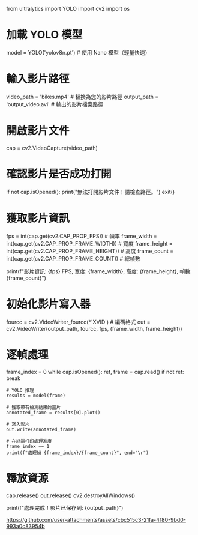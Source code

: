 from ultralytics import YOLO
import cv2
import os

# 加載 YOLO 模型
model = YOLO('yolov8n.pt')  # 使用 Nano 模型（輕量快速）

# 輸入影片路徑
video_path = 'bikes.mp4'  # 替換為您的影片路徑
output_path = 'output_video.avi'  # 輸出的影片檔案路徑

# 開啟影片文件
cap = cv2.VideoCapture(video_path)

# 確認影片是否成功打開
if not cap.isOpened():
    print("無法打開影片文件！請檢查路徑。")
    exit()

# 獲取影片資訊
fps = int(cap.get(cv2.CAP_PROP_FPS))  # 幀率
frame_width = int(cap.get(cv2.CAP_PROP_FRAME_WIDTH))  # 寬度
frame_height = int(cap.get(cv2.CAP_PROP_FRAME_HEIGHT))  # 高度
frame_count = int(cap.get(cv2.CAP_PROP_FRAME_COUNT))  # 總幀數

print(f"影片資訊: {fps} FPS, 寬度: {frame_width}, 高度: {frame_height}, 幀數: {frame_count}")

# 初始化影片寫入器
fourcc = cv2.VideoWriter_fourcc(*'XVID')  # 編碼格式
out = cv2.VideoWriter(output_path, fourcc, fps, (frame_width, frame_height))

# 逐幀處理
frame_index = 0
while cap.isOpened():
    ret, frame = cap.read()
    if not ret:
        break

    # YOLO 推理
    results = model(frame)

    # 獲取帶有檢測結果的圖片
    annotated_frame = results[0].plot()

    # 寫入影片
    out.write(annotated_frame)

    # 在終端打印處理進度
    frame_index += 1
    print(f"處理幀 {frame_index}/{frame_count}", end="\r")

# 釋放資源
cap.release()
out.release()
cv2.destroyAllWindows()

print(f"處理完成！影片已保存到: {output_path}")



https://github.com/user-attachments/assets/cbc515c3-21fa-4180-9bd0-993a0c83954b

